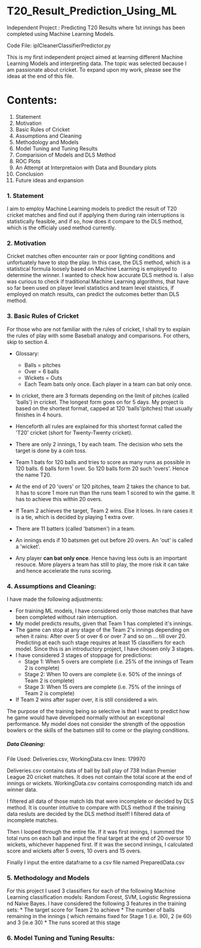 # T20_Result_Prediction_Using_ML
Independent Project : Predicting T20 Results where 1st innings has been completed using Machine Learning Models.

Code File: iplCleanerClassifierPredictor.py

This is my first independent project aimed at learning different Machine Learning Models and interpreting data. The topic was selected because I am passionate about cricket. To expand upon my work, please see the ideas at the end of this file.

<h1>Contents:</h1>

1. Statement
1. Motivation
1. Basic Rules of Cricket
1. Assumptions and Cleaning
1. Methodology and Models
1. Model Tuning and Tuning Results
1. Comparision of Models and DLS Method
1. ROC Plots
1. An Attempt at Interpretaion with Data and Boundary plots
1. Conclusion
1. Future ideas and expansion

  <h3>1. Statement</h3>
  I aim to employ Machine Learning models to predict the result of T20 cricket matches and find out if applying them during     rain interruptions is statistically feasible, and if so, how does it compare to the DLS method, which is the officialy used method currently.

  <h3>2. Motivation</h3>
  Cricket matches often encounter rain or poor lighting conditions and unfortuately have to stop the play. In this case, the DLS method, which is a statistical formula loosely based on Machine Learning is employed to determine the winner. I wanted to check how accurate DLS method is. I also was curious to check if traditional Machine Learning algorithms, that have so far been used on player level statistics and team level staistics, if employed on match results, can predict the outcomes better than DLS method.
  
  <h3>3. Basic Rules of Cricket</h3>
  For those who are not familiar with the rules of cricket, I shall try to explain the rules of play with some Baseball analogy and comparisons. For others, skip to section 4.
    
  * Glossary:
    * Balls = pitches
    * Over = 6 balls
    * Wickets = Outs
    * Each Team bats only once. Each player in a team can bat only once.
  
  * In cricket, there are 3 formats depending on the limit of pitches (called 'balls') in cricket. The longest form goes on for 5 days. My project is based on the shortest format, capped at 120 'balls'(pitches) that usually finishes in 4 hours.
  * Henceforth all rules are explained for this shortest format called the 'T20' cricket (short for Twenty-Twenty cricket).
  * There are only 2 innings, 1 by each team. The decision who sets the target is done by a coin toss.
  * Team 1 bats for 120 balls and tries to score as many runs as possible in 120 balls. 6 balls form 1 over. So 120 balls form 20 such 'overs'. Hence the name T20. 
  * At the end of 20 'overs' or 120 pitches, team 2 takes the chance to bat. It has to score 1 more run than the runs team 1 scored to win the game. It has to achieve this within 20 overs.
  * If Team 2 achieves the target, Team 2 wins. Else it loses. In rare cases it is a tie, which is decided by playing 1 extra over.
  * There are 11 batters (called 'batsmen') in a team. 
  * An innings ends if 10 batsmen get out before 20 overs. An 'out' is called a 'wicket'.
  * Any player **can bat only once**. Hence having less outs is an important resouce. More players a team has still to play, the more risk it can take and hence accelerate the runs scoring.

  
  <h3>4. Assumptions and Cleaning:</h3>
  I have made the following adjustments:
  
  * For training ML models, I have considered only those matches that have been completed without rain interruption.
  * My model predicts results, given that Team 1 has completed it's innings.
  * The game can stop at any stage of the Team 2's innings depending on when it rains: After over 5 or over 6 or over 7 and so on ... till over 20. Predicting at each such stage requires at least 15 classifiers for each model. Since this is an introductory project, I have chosen only 3 stages.
  * I have considered 3 stages of stoppage for predictions:
    * Stage 1: When 5 overs are complete (i.e. 25% of the innings of Team 2 is complete)
    * Stage 2: When 10 overs are complete (i.e. 50% of the innings of Team 2 is complete)
    * Stage 3: When 15 overs are complete (i.e. 75% of the innings of Team 2 is complete)
  * If Team 2 wins after super over, it is still considered a win.

  <p> The purpose of the training being so selective is that I want to predict how he game would have developed normally without an exceptional performance. My model does not consider the strength of the oppostion bowlers or the skills of the batsmen still to come or the playing conditions.</p>
  
  <h5>Data Cleaning: </h5>
  File Used: Deliveries.csv, WorkingData.csv
  lines: 179970
  
  Deliveries.csv contains data of ball by ball play of 738 Indian Premier League 20 cricket matches. It does not contain the total score at the end of innings or wickets. WorkingData.csv contains corrosponding match ids and winner data.
  
  I filtered all data of those match Ids that were incomplete or decided by DLS method. It is counter intuitive to compare with DLS method if the training data resluts are decided by the DLS method itself! I filtered data of incomplete matches.
  
  Then I looped through the entire file. If it was first innings, I summed the total runs on each ball and input the final target at the end of 20 oversor 10 wickets, whichever happened first.
  If it was the second innings, I calculated score and wickets after 5 overs, 10 overs and 15 overs.
  
  Finally I input the entire dataframe to a csv file named PreparedData.csv
  
  
  <h3> 5. Methodology and Models</h3>
  
  For this project I used 3 classifiers for each of the following Machine Learning classification models: Random Forest, SVM, Logistic Regressiona nd Naive Bayes. I have considered the following 3 features in the training sets:
      * The target score for Team 2 to achieve
      * The number of balls remaining in the innings ( which remains fixed for Stage 1 (i.e. 90), 2 (ie 60) and 3 (ie.e 30)
      * The runs scored at this stage
      
  <h3>6. Model Tuning and Tuning Results:</h3>
  
  
  
